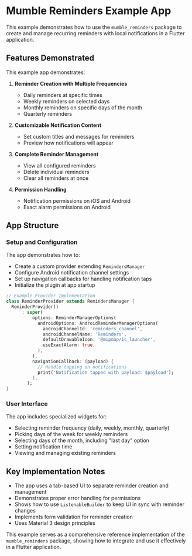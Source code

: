 # Mumble Reminders Example App

This example demonstrates how to use the `mumble_reminders` package to create and manage recurring reminders with local notifications in a Flutter application.

## Features Demonstrated

This example app demonstrates:

1. **Reminder Creation with Multiple Frequencies**
   - Daily reminders at specific times
   - Weekly reminders on selected days
   - Monthly reminders on specific days of the month
   - Quarterly reminders

2. **Customizable Notification Content**
   - Set custom titles and messages for reminders
   - Preview how notifications will appear

3. **Complete Reminder Management**
   - View all configured reminders
   - Delete individual reminders
   - Clear all reminders at once

4. **Permission Handling**
   - Notification permissions on iOS and Android
   - Exact alarm permissions on Android

## App Structure

### Setup and Configuration

The app demonstrates how to:
- Create a custom provider extending `RemindersManager`
- Configure Android notification channel settings
- Set up navigation callbacks for handling notification taps
- Initialize the plugin at app startup

```dart
// Example Provider Implementation
class ReminderProvider extends RemindersManager {
  ReminderProvider()
      : super(
          options: ReminderManagerOptions(
            androidOptions: AndroidReminderManagerOptions(
              androidChannelId: 'reminders_channel',
              androidChannelName: 'Reminders',
              defaultDrawableIcon: '@mipmap/ic_launcher',
              useExactAlarm: true,
            ),
          ),
          navigationCallback: (payload) {
            // Handle tapping on notifications
            print('Notification tapped with payload: $payload');
          },
        );
}
```

### User Interface

The app includes specialized widgets for:
- Selecting reminder frequency (daily, weekly, monthly, quarterly)
- Picking days of the week for weekly reminders
- Selecting days of the month, including "last day" option
- Setting notification time
- Viewing and managing existing reminders

## Key Implementation Notes

- The app uses a tab-based UI to separate reminder creation and management
- Demonstrates proper error handling for permissions
- Shows how to use `ListenableBuilder` to keep UI in sync with reminder changes
- Implements form validation for reminder creation
- Uses Material 3 design principles

This example serves as a comprehensive reference implementation of the `mumble_reminders` package, showing how to integrate and use it effectively in a Flutter application.